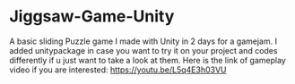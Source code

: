 # Jiggsaw-Game-Unity
A basic sliding Puzzle game I made with Unity in 2 days for a gamejam. 
I added unitypackage in case you want to try it on your project and codes differently if u just want to take a look at them.
Here is the link of gameplay video if you are interested: https://youtu.be/L5q4E3h03VU
